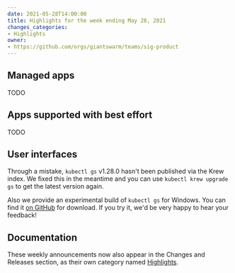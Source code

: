 ```yaml
---
date: 2021-05-28T14:00:00
title: Highlights for the week ending May 28, 2021
changes_categories:
- Highlights
owner:
- https://github.com/orgs/giantswarm/teams/sig-product
---
```


## Managed apps

TODO

## Apps supported with best effort

TODO

## User interfaces

Through a mistake, `kubectl gs` v1.28.0 hasn't been published via the Krew index. We fixed this in the meantime and you can use `kubectl krew upgrade gs` to get the latest version again.

Also we provide an experimental build of `kubectl gs` for Windows. You can find it [on GitHub](https://github.com/giantswarm/kubectl-gs/pull/352#issuecomment-843279890) for download. If you try it, we'd be very happy to hear your feedback!

## Documentation

These weekly announcements now also appear in the Changes and Releases section, as their own category named [Highlights](https://docs.giantswarm.io/changes/highlights/).
